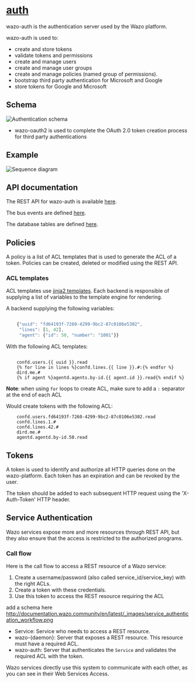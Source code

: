 # [auth](https://github.com/wazo-platform/wazo-auth)

wazo-auth is the authentication server used by the Wazo platform.

wazo-auth is used to:

* create and store tokens
* validate tokens and permissions
* create and manage users
* create and manage user groups
* create and manage policies (named group of permissions).
* bootstrap third party authentication for Microsoft and Google
* store tokens for Google and Microsoft

## Schema

![Authentication schema](diagram.svg)

* wazo-oauth2 is used to complete the OAuth 2.0 token creation process for third party authentications

## Example

![Sequence diagram](sequence-diagram.svg)

## API documentation

The REST API for wazo-auth is available [here](../documentation/api/authentication.html).

The bus events are defined [here](https://github.com/wazo-platform/xivo-bus/blob/master/xivo_bus/resources/auth/events.py).

The database tables are defined [here](https://github.com/wazo-platform/wazo-auth/blob/master/wazo_auth/database/models.py).

## Policies

A policy is a list of ACL templates that is used to generate the ACL of a token. Policies
can be created, deleted or modified using the REST API.

### ACL templates

ACL templates use [jinja2 templates](http://jinja.pocoo.org/docs/2.9/templates/#). Each backend is responsible of supplying a list of variables
to the template engine for rendering.

A backend supplying the following variables:

```javascript

    {"uuid": "fd64193f-7260-4299-9bc2-87c0106e5302",
     "lines": [1, 42],
     "agent": {"id": 50, "number": "1001"}}
```

With the following ACL templates:

```

    confd.users.{{ uuid }}.read
    {% for line in lines %}confd.lines.{{ line }}.#:{% endfor %}
    dird.me.#
    {% if agent %}agentd.agents.by-id.{{ agent.id }}.read{% endif %}
```

**Note**: when using `for` loops to create ACL, make sure to add a `:` separator at the end of
          each ACL

Would create tokens with the following ACL:

```
    confd.users.fd64193f-7260-4299-9bc2-87c0106e5302.read
    confd.lines.1.#
    confd.lines.42.#
    dird.me.#
    agentd.agentd.by-id.50.read
```

## Tokens

A token is used to identify and authorize all HTTP queries done on the wazo-platform. Each token has an expiration
and can be revoked by the user.

The token should be added to each subsequent HTTP request using the 'X-Auth-Token' HTTP header.

## Service Authentication

Wazo services expose more and more resources through REST API, but they also ensure that the access
is restricted to the authorized programs.


### Call flow

Here is the call flow to access a REST resource of a Wazo service:

1. Create a username/password (also called service_id/service_key) with the right ACLs.
2. Create a token with these credentials.
3. Use this token to access the REST resource requiring the ACL

add a schema here http://documentation.wazo.community/en/latest/_images/service_authentication_workflow.png

* Service: Service who needs to access a REST resource.
* wazo-{daemon}: Server that exposes a REST resource. This resource must have a required ACL.
* wazo-auth: Server that authenticates the `Service` and validates the required ACL with the token.

Wazo services directly use this system to communicate with each other, as you can see in their Web
Services Access.
